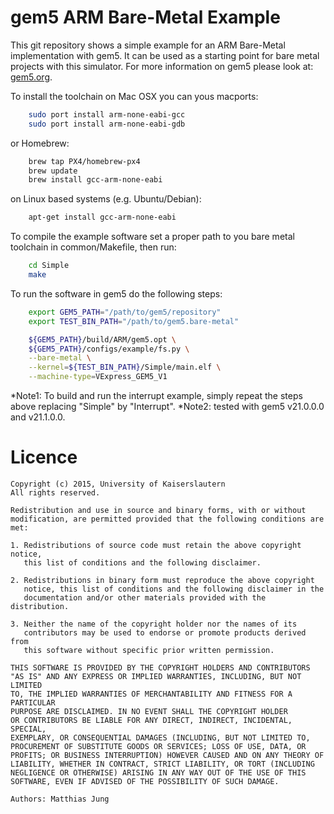 gem5 ARM Bare-Metal Example
===========================

This git repository shows a simple example for an ARM Bare-Metal implementation
with gem5. It can be used as a starting point for bare metal projects with
this simulator. For more information on gem5 please look at:
[gem5.org](http://www.gem5.org/Main_Page).

To install the toolchain on Mac OSX you can yous macports:

``` bash
    sudo port install arm-none-eabi-gcc
    sudo port install arm-none-eabi-gdb
```
or Homebrew:
``` bash
    brew tap PX4/homebrew-px4
    brew update
    brew install gcc-arm-none-eabi
```

on Linux based systems (e.g. Ubuntu/Debian):
``` bash
    apt-get install gcc-arm-none-eabi
```

To compile the example software set a proper path to you bare metal toolchain
in common/Makefile, then run:

``` bash
    cd Simple
    make
```

To run the software in gem5 do the following steps:

``` bash
    export GEM5_PATH="/path/to/gem5/repository"
    export TEST_BIN_PATH="/path/to/gem5.bare-metal"

    ${GEM5_PATH}/build/ARM/gem5.opt \
    ${GEM5_PATH}/configs/example/fs.py \
    --bare-metal \
    --kernel=${TEST_BIN_PATH}/Simple/main.elf \
    --machine-type=VExpress_GEM5_V1
```

*Note1: To build and run the interrupt example, simply repeat the steps above replacing "Simple" by "Interrupt".
*Note2: tested with gem5 v21.0.0.0 and v21.1.0.0.

Licence
=======
```
Copyright (c) 2015, University of Kaiserslautern
All rights reserved.

Redistribution and use in source and binary forms, with or without
modification, are permitted provided that the following conditions are
met:

1. Redistributions of source code must retain the above copyright notice,
   this list of conditions and the following disclaimer.

2. Redistributions in binary form must reproduce the above copyright
   notice, this list of conditions and the following disclaimer in the
   documentation and/or other materials provided with the distribution.

3. Neither the name of the copyright holder nor the names of its
   contributors may be used to endorse or promote products derived from
   this software without specific prior written permission.

THIS SOFTWARE IS PROVIDED BY THE COPYRIGHT HOLDERS AND CONTRIBUTORS
"AS IS" AND ANY EXPRESS OR IMPLIED WARRANTIES, INCLUDING, BUT NOT LIMITED
TO, THE IMPLIED WARRANTIES OF MERCHANTABILITY AND FITNESS FOR A PARTICULAR
PURPOSE ARE DISCLAIMED. IN NO EVENT SHALL THE COPYRIGHT HOLDER
OR CONTRIBUTORS BE LIABLE FOR ANY DIRECT, INDIRECT, INCIDENTAL, SPECIAL,
EXEMPLARY, OR CONSEQUENTIAL DAMAGES (INCLUDING, BUT NOT LIMITED TO,
PROCUREMENT OF SUBSTITUTE GOODS OR SERVICES; LOSS OF USE, DATA, OR
PROFITS; OR BUSINESS INTERRUPTION) HOWEVER CAUSED AND ON ANY THEORY OF
LIABILITY, WHETHER IN CONTRACT, STRICT LIABILITY, OR TORT (INCLUDING
NEGLIGENCE OR OTHERWISE) ARISING IN ANY WAY OUT OF THE USE OF THIS
SOFTWARE, EVEN IF ADVISED OF THE POSSIBILITY OF SUCH DAMAGE.

Authors: Matthias Jung
```
